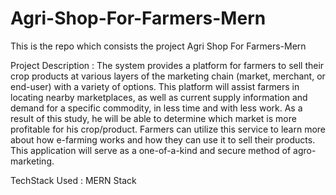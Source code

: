 # Agri-Shop-For-Farmers-Mern
This is the repo which consists the project Agri Shop For Farmers-Mern 

Project Description : 
The system provides a platform  for farmers to sell their crop products at various layers of the marketing chain (market, merchant, or end-user) with a variety of options. This platform will assist farmers in locating nearby marketplaces, as well as current supply information and demand for a specific commodity, in less time and with less work. As a result of this study, he will be able to determine which market is more profitable for his crop/product.
Farmers can utilize this service to learn more about how e-farming works and how they can use it to sell their products. This application will serve as a one-of-a-kind and secure method of agro-marketing.

TechStack Used : MERN Stack 
